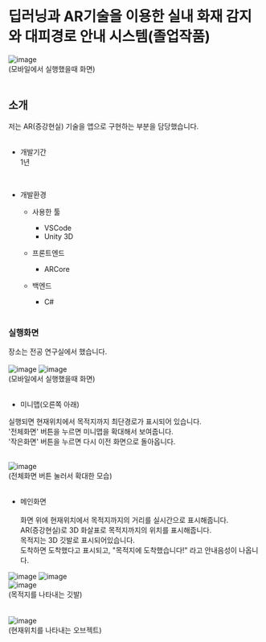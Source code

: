 # 딥러닝과 AR기술을 이용한 실내 화재 감지와 대피경로 안내 시스템(졸업작품)
![image](https://user-images.githubusercontent.com/48247286/145415505-43d18103-3884-4a82-a6b7-a449d77a876f.png)  
(모바일에서 실행했을때 화면)  
<br>
## 소개
저는 AR(증강현실) 기술을 앱으로 구현하는 부분을 담당했습니다.  
<br>

* 개발기간  
1년  
<br>

* 개발환경  
  * 사용한 툴
    + VSCode
    + Unity 3D
    
  * 프론트엔드  
    + ARCore
    
  * 백엔드  
    + C#
    <br>
### 실행화면
장소는 전공 연구실에서 했습니다.  
<br>
![image](https://user-images.githubusercontent.com/48247286/145416454-4efc4756-0ed7-47fb-b406-eb6531eac8e0.png)
![image](https://user-images.githubusercontent.com/48247286/145416959-f40ca092-6883-4999-b3e5-b9af77d0e226.png)  
(모바일에서 실행했을때 화면)  
<br>
* 미니맵(오른쪽 아래)  

실행되면 현재위치에서 목적지까지 최단경로가 표시되어 있습니다.  
'전체화면' 버튼을 누르면 미니맵을 확대해서 보여줍니다.  
'작은화면' 버튼을 누르면 다시 이전 화면으로 돌아옵니다.
<br><br>

![image](https://user-images.githubusercontent.com/48247286/145420353-5822f26c-fe87-496a-8203-c24c784bfaa9.png)  
(전체화면 버튼 눌러서 확대한 모습)  
<br>

* 메인화면
<br><br>
화면 위에 현재위치에서 목적지까지의 거리를 실시간으로 표시해줍니다.  
AR(증강현실)로 3D 화살표로 목적지까지의 위치를 표시해줍니다.  
목적지는 3D 깃발로 표시되어있습니다.  
도착하면 도착했다고 표시되고, "목적지에 도착했습니다!" 라고 안내음성이 나옵니다.  

![image](https://user-images.githubusercontent.com/48247286/145416454-4efc4756-0ed7-47fb-b406-eb6531eac8e0.png)
![image](https://user-images.githubusercontent.com/48247286/145422738-7e05f0de-48ff-4213-8b9b-88946ec3e549.png)  
![image](https://user-images.githubusercontent.com/48247286/145426354-8b616aaa-d3b1-43f6-b00a-470adbdd7390.png)  
(목적지를 나타내는 깃발)  
<br><br>
![image](https://user-images.githubusercontent.com/48247286/145426463-6ec13d01-da7a-4216-85fa-361c416d2b73.png)  
(현재위치를 나타내는 오브젝트)





